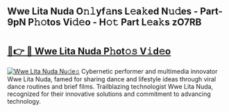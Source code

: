 ## Wwe Lita Nuda O𝚗𝚕yf𝚊ns L𝚎a𝚔ed N𝚞𝚍es - Part-9pN P𝚑𝚘tos Vi𝚍𝚎o - H𝚘𝚝 Part L𝚎a𝚔s zO7RB

# <h2><a href="http://kf8jujh.oniu.top/?m=Wwe+Lita+Nuda">🔗👉 🔴 Wwe Lita Nuda P𝚑ot𝚘𝚜 V𝚒d𝚎o</a></h2>

[![Wwe Lita Nuda Nu𝚍e𝚜](https://i.imgur.com/0qMVB7G.gif)](http://kf8jujh.oniu.top/?m=Wwe+Lita+Nuda)
Cybernetic performer and multimedia innovator Wwe Lita Nuda, famed for sharing dance and lifestyle ideas through viral dance routines and brief films. Trailblazing technologist Wwe Lita Nuda, recognized for their innovative solutions and commitment to advancing technology.  
